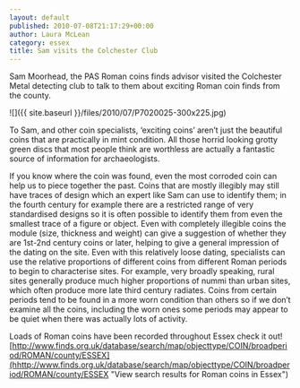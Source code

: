 ```yaml
---
layout: default
published: 2010-07-08T21:17:29+00:00
author: Laura McLean
category: essex
title: Sam visits the Colchester Club
---
```


Sam Moorhead, the PAS Roman coins finds advisor visited the Colchester Metal detecting club to talk to them about exciting Roman coin finds from the county.

![]({{ site.baseurl }}/files/2010/07/P7020025-300x225.jpg)

To Sam, and other coin specialists, ‘exciting coins’ aren’t just the beautiful coins that are practically in mint condition. All those horrid looking grotty green discs that most people think are worthless are actually a fantastic source of information for archaeologists.

If you know where the coin was found, even the most corroded coin can help us to piece together the past. Coins that are mostly illegibly may still have traces of design which an expert like Sam can use to identify them; in the fourth century for example there are a restricted range of very standardised designs so it is often possible to identify them from even the smallest trace of a figure or object. Even with completely illegible coins the module (size, thickness and weight) can give a suggestion of whether they are 1st-2nd century coins or later, helping to give a general impression of the dating on the site. Even with this relatively loose dating, specialists can use the relative proportions of different coins from different Roman periods to begin to characterise sites. For example, very broadly speaking, rural sites generally produce much higher proportions of nummi than urban sites, which often produce more late third century radiates. Coins from certain periods tend to be found in a more worn condition than others so if we don’t examine all the coins, including the worn ones some periods may appear to be quiet when there was actually lots of activity.

Loads of Roman coins have been recorded throughout Essex check it out! [http://www.finds.org.uk/database/search/map/objecttype/COIN/broadperiod/ROMAN/county/ESSEX](hhttp://www.finds.org.uk/database/search/map/objecttype/COIN/broadperiod/ROMAN/county/ESSEX "View search results for Roman coins in Essex")

